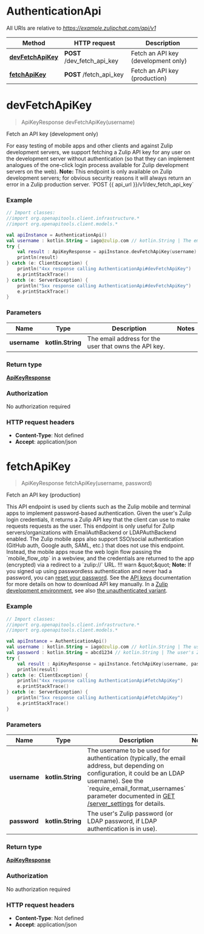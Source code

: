 # AuthenticationApi

All URIs are relative to *https://example.zulipchat.com/api/v1*

Method | HTTP request | Description
------------- | ------------- | -------------
[**devFetchApiKey**](AuthenticationApi.md#devFetchApiKey) | **POST** /dev_fetch_api_key | Fetch an API key (development only)
[**fetchApiKey**](AuthenticationApi.md#fetchApiKey) | **POST** /fetch_api_key | Fetch an API key (production)


<a name="devFetchApiKey"></a>
# **devFetchApiKey**
> ApiKeyResponse devFetchApiKey(username)

Fetch an API key (development only)

For easy testing of mobile apps and other clients and against Zulip development servers, we support fetching a Zulip API key for any user on the development server without authentication (so that they can implement analogues of the one-click login process available for Zulip development servers on the web).  **Note:** This endpoint is only available on Zulip development servers; for obvious security reasons it will always return an error in a Zulip production server.  &#x60;POST {{ api_url }}/v1/dev_fetch_api_key&#x60; 

### Example
```kotlin
// Import classes:
//import org.openapitools.client.infrastructure.*
//import org.openapitools.client.models.*

val apiInstance = AuthenticationApi()
val username : kotlin.String = iago@zulip.com // kotlin.String | The email address for the user that owns the API key. 
try {
    val result : ApiKeyResponse = apiInstance.devFetchApiKey(username)
    println(result)
} catch (e: ClientException) {
    println("4xx response calling AuthenticationApi#devFetchApiKey")
    e.printStackTrace()
} catch (e: ServerException) {
    println("5xx response calling AuthenticationApi#devFetchApiKey")
    e.printStackTrace()
}
```

### Parameters

Name | Type | Description  | Notes
------------- | ------------- | ------------- | -------------
 **username** | **kotlin.String**| The email address for the user that owns the API key.  |

### Return type

[**ApiKeyResponse**](ApiKeyResponse.md)

### Authorization

No authorization required

### HTTP request headers

 - **Content-Type**: Not defined
 - **Accept**: application/json

<a name="fetchApiKey"></a>
# **fetchApiKey**
> ApiKeyResponse fetchApiKey(username, password)

Fetch an API key (production)

This API endpoint is used by clients such as the Zulip mobile and terminal apps to implement password-based authentication.  Given the user&#39;s Zulip login credentials, it returns a Zulip API key that the client can use to make requests requests as the user.  This endpoint is only useful for Zulip servers/organizations with EmailAuthBackend or LDAPAuthBackend enabled.  The Zulip mobile apps also support SSO/social authentication (GitHub auth, Google auth, SAML, etc.) that does not use this endpoint.  Instead, the mobile apps reuse the web login flow passing the &#x60;mobile_flow_otp&#x60; in a webview, and the credentials are returned to the app (encrypted) via a redirect to a &#x60;zulip://&#x60; URL.  !!! warn \&quot;\&quot;     **Note:** If you signed up using passwordless authentication and     never had a password, you can [reset your password](/help/change-your-password).      See the [API keys](/api/api-keys) documentation for     more details on how to download API key manually.  In a [Zulip development environment](https://zulip.readthedocs.io/en/latest/development/overview.html), see also [the unauthenticated variant](/api/dev-fetch-api-key). 

### Example
```kotlin
// Import classes:
//import org.openapitools.client.infrastructure.*
//import org.openapitools.client.models.*

val apiInstance = AuthenticationApi()
val username : kotlin.String = iago@zulip.com // kotlin.String | The username to be used for authentication (typically, the email address, but depending on configuration, it could be an LDAP username).  See the `require_email_format_usernames` parameter documented in [GET /server_settings](/api/get-server-settings) for details. 
val password : kotlin.String = abcd1234 // kotlin.String | The user's Zulip password (or LDAP password, if LDAP authentication is in use). 
try {
    val result : ApiKeyResponse = apiInstance.fetchApiKey(username, password)
    println(result)
} catch (e: ClientException) {
    println("4xx response calling AuthenticationApi#fetchApiKey")
    e.printStackTrace()
} catch (e: ServerException) {
    println("5xx response calling AuthenticationApi#fetchApiKey")
    e.printStackTrace()
}
```

### Parameters

Name | Type | Description  | Notes
------------- | ------------- | ------------- | -------------
 **username** | **kotlin.String**| The username to be used for authentication (typically, the email address, but depending on configuration, it could be an LDAP username).  See the &#x60;require_email_format_usernames&#x60; parameter documented in [GET /server_settings](/api/get-server-settings) for details.  |
 **password** | **kotlin.String**| The user&#39;s Zulip password (or LDAP password, if LDAP authentication is in use).  |

### Return type

[**ApiKeyResponse**](ApiKeyResponse.md)

### Authorization

No authorization required

### HTTP request headers

 - **Content-Type**: Not defined
 - **Accept**: application/json

